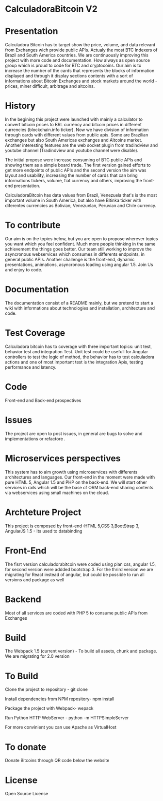 # CalculadoraBitcoin V2
# Presentation

 Calculadora Bitcoin has to target show the price, volume, and data relevant from Exchanges wich provide public APIs.  Actualy the most BTC Indexers of Brazil and South America countries. We are continuously improving this project with more code and documentation. How always as open source group which is proud to code for BTC and cryptocoins. Our aim is to increase the number of the cards that represents the blocks of information displayed and through it display sections contents with a sort of informations about Bitcoin Exchanges and stock markets around the world - prices, miner difficult, arbitrage and altcoins.
 
# History 

 In the begining this project were launched with mainly a calculator to convert bitcoin prices to BRL currency and bitcoin prices in different currencies (blockchain.info ticker). Now we have division of information through cards with different values from  public apis. Some are Brazilian exchanges but also  South  Americas exchanges and Altcoins market. Another interesting features are the web socket plugin from tradindview and youtube channel (Tradindview and youtube channel were disable).
 
The initial propose were increase consuming of BTC public APIs and showing them as a simple board trade. The first version gained efforts to get more endpoints of public APIs and the second version the aim was layout and usability, increasing the number of cards that can bring informations tickers, volume, fiat currency and others, improving the front-end presentation.
 
 CalculadoraBitcoin has data values from Brazil, Venezuela that's is the most important volume in South America, but also have Bitinka ticker with diferentes currencies as Bolivian, Venezuelan, Peruvian and Chile currency. 

# To contribute

Our aim is on the topics below, but you are open to propose wherever topics you want which you feel confident. Much more people thinking in the same achievement the things goes better. Our team still working to improve the asyncronous webservices which consumes in differents endpoints, in general public APIs. Another challenge is the front-end, dynamic presentations, animations, asyncronous loading using angular 1.5. Join Us and enjoy to code.

# Documentation 
The documentation consist of a README mainly, but we pretend to start a wiki with informations about technologies and installation, architecture and code.

# Test Coverage
Calculadora bitcoin has to coverage with three important topics: unit test, behavior test and integration Test.
Unit test could be usefull for Angular controllers to test the logic of method, the behavior has to test calculadora actions and one of most important test is the integration Apis, testing performance and latency.

# Code
Front-end and Back-end prospectives

# Issues 
The project are open to post issues, in general are bugs to solve and implementations or refactore . 

# Microservices perspectives
This system has to aim growth using microservices with differents architectures and languages. Our front-end in the moment were made with pure HTML 5, Angular 1.5 and PHP on the back-end. We will start other services in rails which will be the base of ORM back-end sharing contents via webservices using small machines on the cloud.

# Archteture Project

This project is composed by front-end :HTML 5,CSS 3,BootStrap 3, AngularJS 1.5 - Its used to databinding   

# Front-End
The fisrt version calculadorabitcoin were coded using plan css, angular 1.5, for second version were addded bootstrap 3.
For the thrird version we are migrating for React instead of angular, but could be possible to run all versions and package as well

# Backend
Most of all services are coded with PHP 5 to consume public APIs from Exchanges

# Build 
The Webpack 1.5 (current version) - To build all assets, chunk and package. 
We are migrating for 2.0 version

# To Build

Clone the project to repository -  git clone <project> 

Install dependencies from NPM repository- npm install

Package the project with Webpack- wepack

Run Python HTTP WebServer - python -m HTTPSimpleServer

For more convinient you can use Apache as VirtualHost

# To donate
Donate Bitcoins through QR code below the website

# License
Open Source License
